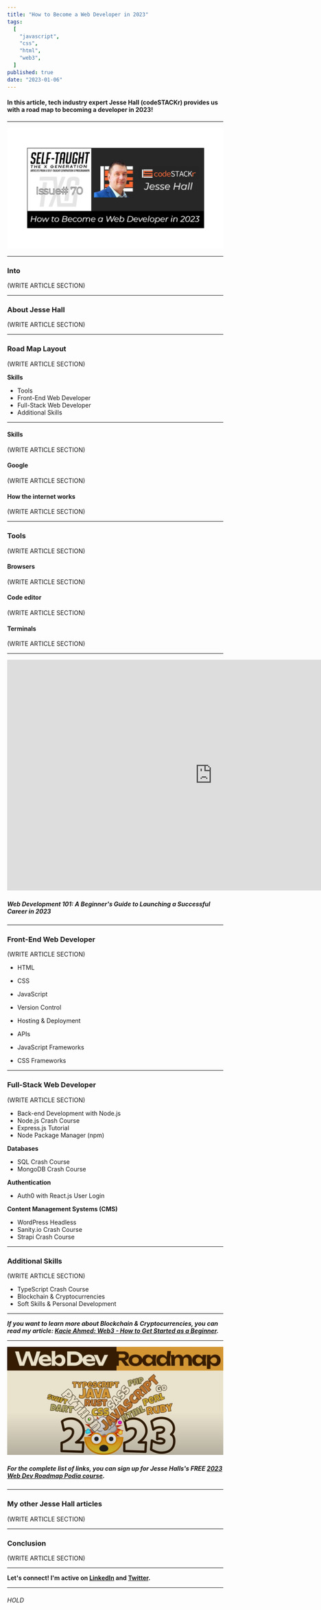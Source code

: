 ```yaml
---
title: "How to Become a Web Developer in 2023"
tags:
  [
    "javascript",
    "css",
    "html",
    "web3",
  ]
published: true
date: "2023-01-06"
---
```


#### In this article, tech industry expert Jesse Hall (codeSTACKr) provides us with a road map to becoming a developer in 2023!

---

![TXG-70](img/01-09-23/TN-TXG-70.png)

---

### Into
(WRITE ARTICLE SECTION)

---

### About Jesse Hall
(WRITE ARTICLE SECTION)

---

### Road Map Layout
(WRITE ARTICLE SECTION)


**Skills**
* Tools
* Front-End Web Developer
* Full-Stack Web Developer
* Additional Skills

---

#### Skills
(WRITE ARTICLE SECTION)

#### Google
(WRITE ARTICLE SECTION)

#### How the internet works
(WRITE ARTICLE SECTION)

---

### Tools
(WRITE ARTICLE SECTION)

#### Browsers
(WRITE ARTICLE SECTION)

#### Code editor
(WRITE ARTICLE SECTION)

#### Terminals
(WRITE ARTICLE SECTION)

---

<iframe width="956" height="538" src="https://www.youtube.com/embed/8aosxBJQdVc" title="Web Development 101: A Beginner's Guide to Launching a Successful Career in 2023" frameborder="0" allow="accelerometer; autoplay; clipboard-write; encrypted-media; gyroscope; picture-in-picture" allowfullscreen></iframe>

##### Web Development 101: A Beginner's Guide to Launching a Successful Career in 2023

---

### Front-End Web Developer
(WRITE ARTICLE SECTION)

* HTML
* CSS
* JavaScript

* Version Control
* Hosting & Deployment
* APIs

* JavaScript Frameworks
* CSS Frameworks

---

### Full-Stack Web Developer
(WRITE ARTICLE SECTION)

* Back-end Development with Node.js
* Node.js Crash Course
* Express.js Tutorial
* Node Package Manager (npm)

**Databases**
* SQL Crash Course
* MongoDB Crash Course

**Authentication**
* Auth0 with React.js User Login

**Content Management Systems (CMS)**
* WordPress Headless
* Sanity.io Crash Course
* Strapi Crash Course

---

### Additional Skills
(WRITE ARTICLE SECTION)

* TypeScript Crash Course
* Blockchain & Cryptocurrencies
* Soft Skills & Personal Development

---

***If you want to learn more about Blockchain & Cryptocurrencies, you can read my article: [Kacie Ahmed: Web3 - How to Get Started as a Beginner](https://selftaughttxg.com/2021/11-21/Kaci_Ahmed-Web3/).***

---

![2023 Web Dev Roadmap](img/01-09-23/WebDevRoadmap2023.png)

##### For the complete list of links, you can sign up for Jesse Halls's FREE [2023 Web Dev Roadmap Podia course](https://courses.codestackr.com/products/home).

---

### My other Jesse Hall articles
(WRITE ARTICLE SECTION)

---

### Conclusion
(WRITE ARTICLE SECTION)

---

**Let's connect! I'm active on [LinkedIn](https://www.linkedin.com/in/michaeljudelarocca/) and [Twitter](https://twitter.com/MikeJudeLarocca).**

---

###### *HOLD* 
